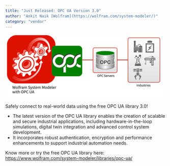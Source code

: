 ```yaml
---
title: "Just Released: OPC UA Version 3.0"
author: "Ankit Naik [Wolfram](https://wolfram.com/system-modeler/)"
category: "vendor"
---
```


![Alt text](OPCUA_SystemModeler.png 'OPC UA Library with System Modeler')

Safely connect to real-world data using the free OPC UA library 3.0! 

- The latest version of the OPC UA library enables the creation of scalable and secure industrial applications, including hardware-in-the-loop simulations, digital twin integration and advanced control system development. 
- It incorporates robust authentication, encryption and performance enhancements to support industrial automation needs. 

Know more or try the free OPC UA library here: https://www.wolfram.com/system-modeler/libraries/opc-ua/
